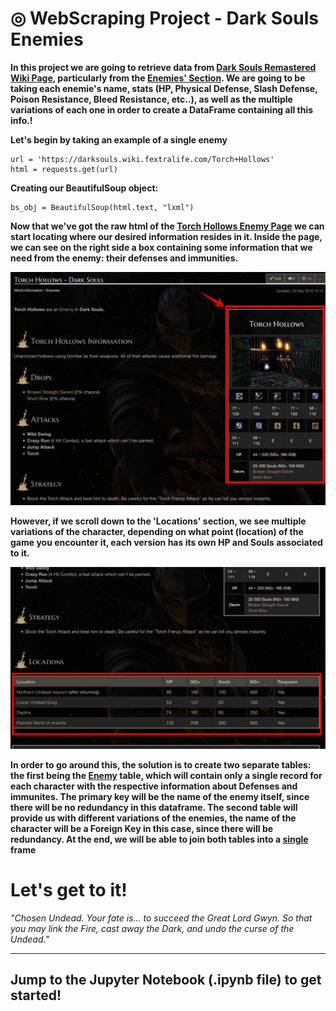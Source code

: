 # &#9678; WebScraping Project - Dark Souls Enemies

**In this project we are going to retrieve data from [Dark Souls Remastered Wiki Page](https://darksouls.wiki.fextralife.com/Dark+Souls+Wiki), particularly from the [Enemies' Section](https://darksouls.wiki.fextralife.com/Enemies). We are going to be taking each enemie's name, stats (HP, Physical Defense, Slash Defense, Poison Resistance, Bleed Resistance, etc..), as well as the multiple variations of each one in order to create a DataFrame containing all this info.!**

**Let's begin by taking an example of a single enemy**
```
url = 'https://darksouls.wiki.fextralife.com/Torch+Hollows'
html = requests.get(url)
```

**Creating our BeautifulSoup object:**
```
bs_obj = BeautifulSoup(html.text, "lxml")
```

**Now that we've got the raw html of the [Torch Hollows Enemy Page](https://darksouls.wiki.fextralife.com/Torch+Hollows) we can start locating where our desired information resides in it. Inside the page, we can see on the right side a box containing some information that we need from the enemy: their defenses and immunities.**

![infobox](./Images/infobox_TH.png)

**However, if we scroll down to the 'Locations' section, we see multiple variations of the character, depending on what point (location) of the game you encounter it, each version has its own HP and Souls associated to it.** 

![locations](./Images/locations_TH.png)

 **In order to go around this, the solution is to create two separate tables: the first being the <u>Enemy</u> table, which will contain only a single record for each character with the respective information about Defenses and immunites. The primary key will be the name of the enemy itself, since there will be no redundancy in this dataframe. The second table will provide us with different variations of the enemies, the name of the character will be a Foreign Key in this case, since there will be redundancy. At the end, we will be able to join both tables into a <u>single</u> frame**
 
 # Let's get to it!
 
 _"Chosen Undead. Your fate is… to succeed the Great Lord Gwyn. So that you may link the Fire, cast away the Dark, and undo the curse of the Undead."_
 _______
 ## Jump to the Jupyter Notebook (.ipynb file) to get started!
